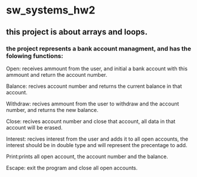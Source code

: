# sw_systems_hw2

## this project is about arrays and loops.

### the project represents a bank account managment, and has the folowing functions:

Open: receives ammount from the user, and initial a bank account with this ammount and return the account number.

Balance: recives account number and returns the current balance in that account.

Withdraw: recives ammount from the user to withdraw and the account number, and returns the new balance. 

Close: recives account number and close that account, all data in that account will be erased.

Interest: recives interest from the user and adds it to all open accounts,
the interest should be in double type and will represent the precentage to add.
 
Print:prints all open account, the account number and the balance.
 
Escape: exit the program and close all open accounts.
